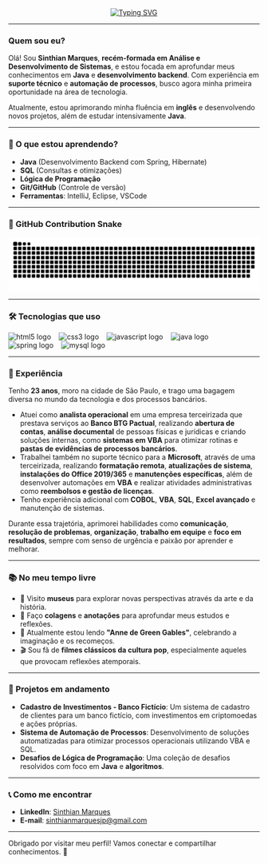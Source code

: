<div align="center">
  <a href="https://git.io/typing-svg">
    <img src="https://readme-typing-svg.demolab.com?font=Fira+Code&weight=500&size=22&pause=1000&color=993399&center=true&vCenter=true&random=false&width=524&lines=Hello+World,+eu+sou+a+Sinthian!+" alt="Typing SVG">
  </a>
</div>

---

### Quem sou eu?

Olá! Sou **Sinthian Marques**, **recém-formada em Análise e Desenvolvimento de Sistemas**, e estou focada em aprofundar meus conhecimentos em **Java** e **desenvolvimento backend**. Com experiência em **suporte técnico** e **automação de processos**, busco agora minha primeira oportunidade na área de tecnologia.

Atualmente, estou aprimorando minha fluência em **inglês** e desenvolvendo novos projetos, além de estudar intensivamente **Java**.

---

### 🎯 O que estou aprendendo?

- **Java** (Desenvolvimento Backend com Spring, Hibernate)
- **SQL** (Consultas e otimizações)
- **Lógica de Programação**
- **Git/GitHub** (Controle de versão)
- **Ferramentas**: IntelliJ, Eclipse, VSCode

---

### 🐍 GitHub Contribution Snake

<picture align="center">
  <source media="(prefers-color-scheme: dark)" srcset="https://raw.githubusercontent.com/mari4souza/mari4souza/output/github-contribution-grid-snake-dark.svg">
  <source media="(prefers-color-scheme: light)" srcset="https://raw.githubusercontent.com/SinthianMar/SinthianMar/output/github-contribution-grid-snake-dark.svg">
  <img align="center" alt="github contribution grid snake animation" src="https://raw.githubusercontent.com/mari4souza/mari4souza/output/github-contribution-grid-snake.svg">
</picture>

---

### 🛠️ Tecnologias que uso

<div align="left">
  <img src="https://cdn.jsdelivr.net/gh/devicons/devicon/icons/html5/html5-original.svg" height="25" alt="html5 logo"  />
  <img width="8" />
  <img src="https://cdn.jsdelivr.net/gh/devicons/devicon/icons/css3/css3-original.svg" height="25" alt="css3 logo"  />
  <img width="8" />
  <img src="https://cdn.jsdelivr.net/gh/devicons/devicon/icons/javascript/javascript-plain.svg" height="25" alt="javascript logo"  />
  <img width="8" />
  <img src="https://cdn.jsdelivr.net/gh/devicons/devicon/icons/java/java-original.svg" height="25" alt="java logo"  />
  <img width="8" />
  <img src="https://cdn.jsdelivr.net/gh/devicons/devicon/icons/spring/spring-original.svg" height="25" alt="spring logo"  />
  <img width="8" />
  <img src="https://cdn.jsdelivr.net/gh/devicons/devicon/icons/mysql/mysql-original.svg" height="25" alt="mysql logo"  />
  <img width="8" />
</div>


---

### 📍 Experiência

Tenho **23 anos**, moro na cidade de São Paulo, e trago uma bagagem diversa no mundo da tecnologia e dos processos bancários.

- Atuei como **analista operacional** em uma empresa terceirizada que prestava serviços ao **Banco BTG Pactual**, realizando **abertura de contas**, **análise documental** de pessoas físicas e jurídicas e criando soluções internas, como **sistemas em VBA** para otimizar rotinas e **pastas de evidências de processos bancários**.
- Trabalhei também no suporte técnico para a **Microsoft**, através de uma terceirizada, realizando **formatação remota**, **atualizações de sistema**, **instalações do Office 2019/365** e **manutenções específicas**, além de desenvolver automações em **VBA** e realizar atividades administrativas como **reembolsos e gestão de licenças**.
- Tenho experiência adicional com **COBOL**, **VBA**, **SQL**, **Excel avançado** e manutenção de sistemas.

Durante essa trajetória, aprimorei habilidades como **comunicação**, **resolução de problemas**, **organização**, **trabalho em equipe** e **foco em resultados**, sempre com senso de urgência e paixão por aprender e melhorar.

---

### 📚 No meu tempo livre

- 🎨 Visito **museus** para explorar novas perspectivas através da arte e da história.
- 📝 Faço **colagens** e **anotações** para aprofundar meus estudos e reflexões.
- 📖 Atualmente estou lendo **"Anne de Green Gables"**, celebrando a imaginação e os recomeços.
- 🎬 Sou fã de **filmes clássicos da cultura pop**, especialmente aqueles que provocam reflexões atemporais.

---

### 🚧 Projetos em andamento

- **Cadastro de Investimentos - Banco Fictício**: Um sistema de cadastro de clientes para um banco fictício, com investimentos em criptomoedas e ações próprias.
- **Sistema de Automação de Processos**: Desenvolvimento de soluções automatizadas para otimizar processos operacionais utilizando VBA e SQL.
- **Desafios de Lógica de Programação**: Uma coleção de desafios resolvidos com foco em **Java** e **algoritmos**.

---

### 📞 Como me encontrar

- **LinkedIn**: [Sinthian Marques](https://www.linkedin.com/in/sinthian-marques-3a2b58292?utm_source=share&utm_campaign=share_via&utm_content=profile&utm_medium=android_app)
- **E-mail**: [sinthianmarquesjp@gmail.com](mailto:sinthianmarquesjp@gmail.com)

---

Obrigado por visitar meu perfil! Vamos conectar e compartilhar conhecimentos. 🚀

